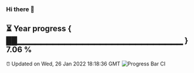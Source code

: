 ### Hi there 👋
⏳ Year progress { ██▁▁▁▁▁▁▁▁▁▁▁▁▁▁▁▁▁▁▁▁▁▁▁▁▁▁▁▁ } 7.06 %
---
⏰ Updated on Wed, 26 Jan 2022 18:18:36 GMT
![Progress Bar CI](https://github.com/liununu/liununu/workflows/Progress%20Bar%20CI/badge.svg)
